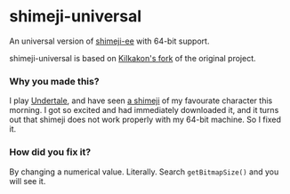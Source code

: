 # shimeji-universal

An universal version of [shimeji-ee](https://code.google.com/p/shimeji-ee/) with 64-bit support.

shimeji-universal is based on [Kilkakon's fork](http://kilkakon.com/projects/shimeji.php) of the original project.

### Why you made this?

I play [Undertale](http://store.steampowered.com/app/391540/), and have seen [a shimeji](http://pkbunny.tumblr.com/) of my favourate character this morning. I got so excited and had immediately downloaded it, and it turns out that shimeji does not work properly with my 64-bit machine. So I fixed it.

### How did you fix it?

By changing a numerical value. Literally. Search `getBitmapSize()` and you will see it.
